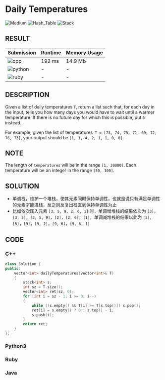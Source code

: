 # Daily Temperatures

![Medium](https://img.shields.io/badge/-Medium-f0ad4e.svg) ![Hash_Table](https://img.shields.io/badge/哈希表-Hash_Table-007ec6.svg) ![Stack](https://img.shields.io/badge/堆栈-Stack-007ec6.svg)

## RESULT

| Submission                                                        | Runtime | Memory Usage |
| ----------------------------------------------------------------- | ------- | ------------ |
| ![cpp](https://img.shields.io/badge/leetcode739-cpp-f34b7d.svg)   | 192 ms  | 14.9 Mb      |
| ![python](https://img.shields.io/badge/leetcode739-py-3572A5.svg) | -       | -            |
| ![ruby](https://img.shields.io/badge/leetcode739-rb-701516.svg)   | -       | -            |

## DESCRIPTION

Given a list of daily temperatures `T`, return a list such that, for each day in the input, tells you how many days you would have to wait until a warmer temperature. If there is no future day for which this is possible, put `0` instead.

For example, given the list of temperatures` T = [73, 74, 75, 71, 69, 72, 76, 73]`, your output should be `[1, 1, 4, 2, 1, 1, 0, 0]`.

## NOTE

The length of `temperatures` will be in the range `[1, 30000]`. Each temperature will be an integer in the range `[30, 100]`.

## SOLUTION

* 单调栈，维护一个堆栈，使其元素同时保持单调性，也就是说只有满足单调性的元素才能进栈，反之则反复出栈直到保持单调性为止
* 比如依次压入元素 `[3, 5, 9, 2, 6, 1]` 时，单调增堆栈的结果依次为 `[3]`，`[3, 5]`，`[3, 5, 9]`，`[2]`，`[2, 6]`，`[1]`，单调减堆栈的结果以此为 `[3]`，`[5]`，`[9]`，`[9, 2]`，`[9, 6]`，`[9, 6, 1]`

## CODE

### C++

```cpp
class Solution {
public:
    vector<int> dailyTemperatures(vector<int>& T)
    {
        stack<int> s;
        int sz = T.size();
        vector<int> ret(sz, 0);
        for (int i = sz - 1; i >= 0; i--)
        {
            while (!s.empty() && T[i] >= T[s.top()]) s.pop();
            ret[i] = s.empty() ? 0 : s.top() - i;
            s.push(i);
        }
        return ret;
    }
};
```

### Python3

### Ruby

### Java
